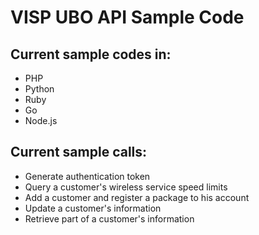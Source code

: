 
VISP UBO API Sample Code
========================

Current sample codes in:
--------

 - PHP
 - Python
 - Ruby
 - Go
 - Node.js

Current sample calls:
--------

- Generate authentication token
- Query a customer's wireless service speed limits
- Add a customer and register a package to his account
- Update a customer's information
- Retrieve part of a customer's information
